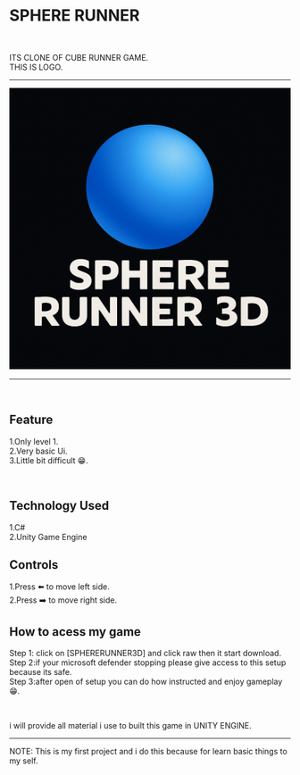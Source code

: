 <h1>SPHERE RUNNER</h1>
<br>
<p>ITS CLONE OF CUBE RUNNER GAME.
<br>
THIS IS LOGO.
</p>
<hr>
<img src = "https://github.com/manojsargam09/First-Project-SPHERE-RUNNER-3D-/blob/main/logoo.png"></img>
<hr>
<br>
<h2>Feature</h2>
<p>
1.Only level 1.
  <br>
2.Very basic Ui.
  <br>
3.Little bit difficult 😁.
</p>
<br>
<h2>Technology Used</h2>
<p>
1.C#
  <br>
2.Unity Game Engine
 <br>
  <h2>Controls</h2>
  <p>
    1.Press ⬅️ to move left side.
    <br>
    2.Press ➡️ to move right side.
  </p>
  <h2>How to acess my game </h2>
  <p>
    Step 1: click on [SPHERERUNNER3D] and click raw then it start download.
     <br>
    Step 2:if your microsoft defender stopping please give access to this setup because its safe.
     <br>
    Step 3:after open of setup you can do how instructed and enjoy gameplay😁.
  </p>
  <br>
  <p>
    i will provide all material i use to built this game in UNITY ENGINE.
  </p>
   <hr>
<p> NOTE: This is my first project and i do this because for learn basic things to my self.
</p>
